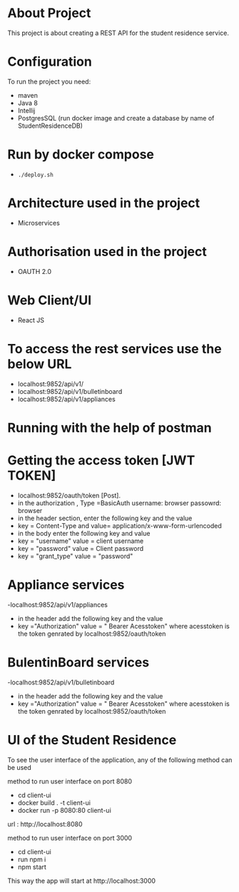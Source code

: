 # About Project
This project is about creating a REST API for the student residence service. 

# Configuration
To run the project you need: 
- maven
- Java 8
- Intellij
- PostgresSQL (run docker image and create a database by name of StudentResidenceDB)

# Run by docker compose
- `./deploy.sh`

# Architecture used in the project 
 - Microservices

# Authorisation  used in the project 
 - OAUTH 2.0

# Web Client/UI 
 - React JS

# To access the rest services use the below URL
 - localhost:9852/api/v1/
 - localhost:9852/api/v1/bulletinboard
 - localhost:9852/api/v1/appliances

# Running with the help of postman
# Getting the access token [JWT TOKEN]
   - localhost:9852/oauth/token [Post].
   - in the authorization , Type =BasicAuth  username: browser passowrd: browser
   - in the header section, enter the following key and the value 
   - key = Content-Type and value= application/x-www-form-urlencoded
   - in the body enter the  following key and value 
   -  key = "username" value =  client username 
   -  key = "password" value = Client password 
   -  key = "grant_type"   value = "password"
 
   
# Appliance services
 -localhost:9852/api/v1/appliances
 - in the header add the following  key and the value 
- key ="Authorization" value = " Bearer Acesstoken"  where acesstoken is the token genrated  by  localhost:9852/oauth/token
    

 # BulentinBoard  services
 -localhost:9852/api/v1/bulletinboard
 - in the header add the following  key and the value 
 - key ="Authorization" value = " Bearer Acesstoken"  where acesstoken is the token genrated  by  localhost:9852/oauth/token
   
  # UI of the Student Residence
 To see the user interface of the application, any of the following method can be used 

 method to run user interface on port 8080
 
- cd client-ui
- docker build . -t client-ui
- docker run -p 8080:80 client-ui

 url : http://localhost:8080
 
 method to run user interface on port 3000
 - cd client-ui
 - run npm i
 - npm start
 
 This way the app will start at http://localhost:3000
